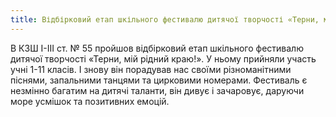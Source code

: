 ```yaml
---
title: Відбірковий етап шкільного фестивалю дитячої творчості «Терни, мій рідний краю!»
---
```


В КЗШ І-ІІІ ст. № 55 пройшов відбірковий етап шкільного фестивалю дитячої творчості «Терни, мій рідний краю!». У ньому прийняли участь учні 1-11 класів. І знову він порадував нас своїми різноманітними піснями, запальними танцями та цирковими номерами. Фестиваль є незмінно багатим на дитячі таланти, він дивує і зачаровує, даруючи море усмішок та позитивних емоцій.

<slideshow id="72157651184174522"></slideshow>
